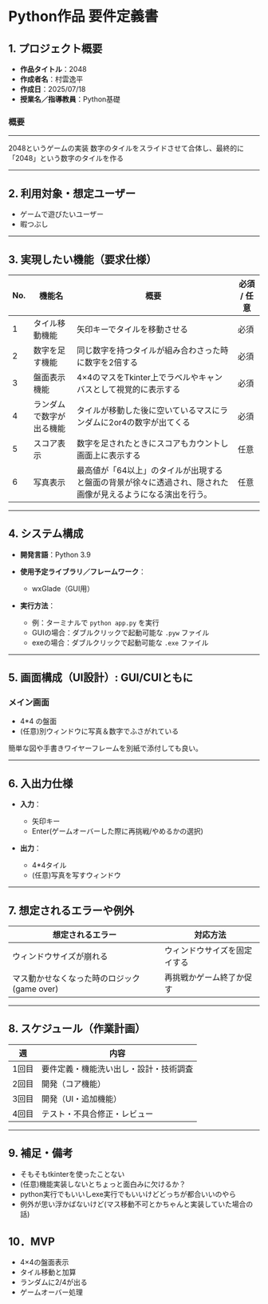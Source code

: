 # Python作品 要件定義書

## 1. プロジェクト概要

- **作品タイトル**：2048
- **作成者名**：村雲逸平
- **作成日**：2025/07/18
- **授業名／指導教員**：Python基礎

### 概要
---
2048というゲームの実装
数字のタイルをスライドさせて合体し、最終的に「2048」という数字のタイルを作る

---

## 2. 利用対象・想定ユーザー

- ゲームで遊びたいユーザー
- 暇つぶし

---

## 3. 実現したい機能（要求仕様）

| No. | 機能名            | 概要                                                                 | 必須 / 任意 |
|-----|------------------|----------------------------------------------------------------------|------------|
| 1   | タイル移動機能   | 矢印キーでタイルを移動させる           | 必須       |
| 2   | 数字を足す機能   | 同じ数字を持つタイルが組み合わさった時に数字を2倍する                     | 必須       |
| 3   | 盤面表示機能     | 4×4のマスをTkinter上でラベルやキャンバスとして視覚的に表示する     | 必須       |
| 4   | ランダムで数字が出る機能     | タイルが移動した後に空いているマスにランダムに2or4の数字が出てくる     | 必須       |
| 5   | スコア表示     | 数字を足されたときにスコアもカウントし画面上に表示する     | 任意       |
| 6   | 写真表示     | 最高値が「64以上」のタイルが出現すると盤面の背景が徐々に透過され、隠された画像が見えるようになる演出を行う。     | 任意       |

---

## 4. システム構成

- **開発言語**：Python 3.9
- **使用予定ライブラリ／フレームワーク**：
  - wxGlade（GUI用）

- **実行方法**：
  - 例：ターミナルで `python app.py` を実行
  - GUIの場合：ダブルクリックで起動可能な `.pyw` ファイル
  - exeの場合：ダブルクリックで起動可能な `.exe` ファイル

---

## 5. 画面構成（UI設計）: GUI/CUIともに

### メイン画面
- 4*4 の盤面
- (任意)別ウィンドウに写真＆数字でふさがれている

簡単な図や手書きワイヤーフレームを別紙で添付しても良い。

---

## 6. 入出力仕様

- **入力**：
  - 矢印キー
  - Enter(ゲームオーバーした際に再挑戦/やめるかの選択)

- **出力**：
  - 4*4タイル
  - (任意)写真を写すウィンドウ

---

## 7. 想定されるエラーや例外

| 想定されるエラー             | 対応方法                         |
|-----------------------------|----------------------------------|
| ウィンドウサイズが崩れる         | ウィンドウサイズを固定イする       |              |
| マス動かせなくなった時のロジック(game over)           | 再挑戦かゲーム終了か促す     |

---

## 8. スケジュール（作業計画）

| 週 | 内容                     |
|----|--------------------------|
| 1回目 | 要件定義・機能洗い出し・設計・技術調査|
| 2回目 | 開発（コア機能）|
| 3回目 | 開発（UI・追加機能）         |
| 4回目 | テスト・不具合修正・レビュー  |

---

## 9. 補足・備考

- そもそもtkinterを使ったことない
- (任意)機能実装しないとちょっと面白みに欠けるか？
- python実行でもいいしexe実行でもいいけどどっちが都合いいのやら
- 例外が思い浮かばないけど(マス移動不可とかちゃんと実装していた場合の話)
  
## 10．MVP
- 4×4の盤面表示
- タイル移動と加算
- ランダムに2/4が出る
- ゲームオーバー処理
